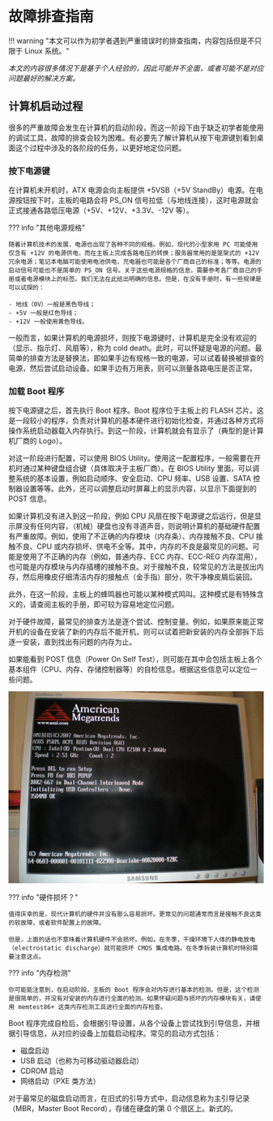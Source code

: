 # 故障排查指南

!!! warning "本文可以作为初学者遇到严重错误时的排查指南，内容包括但是不只限于 Linux 系统。"

_本文的内容很多情况下是基于个人经验的，因此可能并不全面，或者可能不是对应问题最好的解决方案。_

## 计算机启动过程

很多的严重故障会发生在计算机的启动阶段，而这一阶段下由于缺乏初学者能使用的调试工具，故障的排查会较为困难。有必要先了解计算机从按下电源键到看到桌面这个过程中涉及的各阶段的任务，以更好地定位问题。

### 按下电源键

在计算机未开机时，ATX 电源会向主板提供 +5VSB（+5V StandBy）电源。在电源按钮按下时，主板的电路会将 PS_ON 信号拉低（与地线连接），这时电源就会正式接通各路低压电源（+5V、+12V、+3.3V、-12V 等）。

??? info "其他电源规格"

    随着计算机技术的发展，电源也出现了各种不同的规格。例如，现代的小型家用 PC 可能使用仅含有 +12V 的电源供电，而在主板上完成各路电压的转换；服务器常用的是笼架式的 +12V 冗余电源；笔记本电脑可能使用电池供电，充电器也可能是各个厂商自己的标准；等等。电源的启动信号可能也不是简单的 PS_ON 信号。关于这些电源规格的信息，需要参考各厂商自己的手册或者电源模块上的标签。我们无法在此给出明确的信息。但是，在没有手册时，有一些规律是可以试探的：

    - 地线（0V）一般是黑色导线；
    - +5V 一般是红色导线；
    - +12V 一般使用黄色导线。

一般而言，如果计算机的电源损坏，则按下电源键时，计算机是完全没有欢迎的（显示、指示灯、风扇等），称为 cold death。此时，可以怀疑是电源的问题。最简单的排查方法是替换法，即如果手边有规格一致的电源，可以试着替换被排查的电源，然后尝试启动设备。如果手边有万用表，则可以测量各路电压是否正常。

### 加载 Boot 程序

按下电源键之后，首先执行 Boot 程序。Boot 程序位于主板上的 FLASH 芯片。这是一段较小的程序，负责对计算机的基本硬件进行初始化检查，并通过各种方式将操作系统启动器载入内存执行。到这一阶段，计算机就会有显示了（典型的是计算机厂商的 Logo）。

对这一阶段进行配置，可以使用 BIOS Utility。使用这一配置程序，一般需要在开机时通过某种键盘组合键（具体取决于主板厂商）。在 BIOS Utility 里面，可以调整系统的基本设置，例如启动顺序、安全启动、CPU 频率、USB 设置、SATA 控制器设置等等。此外，还可以调整启动时屏幕上的显示内容，以显示下面提到的 POST 信息。

如果计算机没有进入到这一阶段，例如 CPU 风扇在按下电源键之后运行，但是显示屏没有任何内容，（机械）硬盘也没有寻道声音，则说明计算机的基础硬件配置有严重故障。例如，使用了不正确的内存模块（内存条）、内存接触不良、CPU 接触不良、CPU 或内存损坏、供电不全等。其中，内存的不良是最常见的问题。可能是使用了不正确的内存（例如，普通内存、ECC 内存、ECC-REG 内存混用），也可能是内存模块与内存插槽的接触不良。对于接触不良，较常见的方法是拔出内存，然后用橡皮仔细清洁内存的接触点（金手指）部分，吹干净橡皮屑后装回。

此外，在这一阶段，主板上的蜂鸣器也可能以某种模式鸣叫。这种模式是有特殊含义的，请查阅主板的手册，即可较为容易地定位问题。

对于硬件故障，最常见的排查方法是逐个尝试、控制变量。例如，如果原来能正常开机的设备在安装了新的内存后不能开机，则可以试着把新安装的内存全部拆下后逐一安装，直到找出有问题的内存为止。

如果能看到 POST 信息（Power On Self Test），则可能在其中会包括主板上各个基本组件（CPU、内存、存储控制器等）的自检信息。根据这些信息可以定位一些问题。

![POST 信息](images/POST.jpg)

??? info "硬件损坏？"

    值得庆幸的是，现代计算机的硬件并没有那么容易损坏。更常见的问题通常而言是接触不良这类的软故障，或者软件配置上的故障。

    但是，上面的话也不意味着计算机硬件不会损坏。例如，在冬季，干燥环境下人体的静电放电（electrostatic discharge）就可能损坏 CMOS 集成电路。在冬季拆装计算机时特别需要注意这点。

??? info "内存检测"

    你可能能注意到，在启动阶段，主板的 Boot 程序会对内存进行基本的检测。但是，这个检测是很简单的，并没有对安装的内存进行全面的检测。如果怀疑问题与损坏的内存模块有关，请使用 memtest86+ 这类内存检测工具进行全面的内存检查。

Boot 程序完成自检后，会根据引导设置，从各个设备上尝试找到引导信息，并根据引导信息，从对应的设备上加载启动程序。常见的启动方式包括：

-   磁盘启动
-   USB 启动（也称为可移动驱动器启动）
-   CDROM 启动
-   网络启动（PXE 类方法）

对于最常见的磁盘启动而言，在旧式的引导方式中，启动信息称为主引导记录（MBR，Master Boot Record），存储在硬盘的第 0 个扇区上。新式的。

